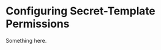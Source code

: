 [title]: # (Configuring Secret-Template Permissions)
[tags]: # (XXX)
[priority]: # (5029)
# Configuring Secret-Template Permissions
Something here.
